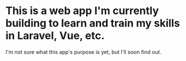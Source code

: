 # This is a web app I'm currently building to learn and train my skills in Laravel, Vue, etc.

I'm not sure what this app's purpose is yet, but I'll soon find out.